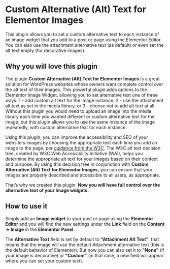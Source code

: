 # Custom Alternative (Alt) Text for Elementor Images

This plugin allows you to set a custom alternative text to each instance of an image widget that you add to a post or page using the Elementor Editor. You can also use the attachment alternative text (as default) or even set the alt text empty (for decorative images).

## Why you will love this plugin

The plugin **Custom Alternative (Alt) Text for Elementor Images** is a great solution for WordPress websites whose owners want complete control over the alt text of their images. This powerful plugin adds options to the Elementor Image Widget, allowing you to set alternative text one of three ways: 1 - add custom alt text for the image instance, 2 - use the attachment alt text as set in the media library, or 3 - choose not to add alt text at all. Without this plugin you would need to upload an image into the media library each time you wanted different or custom alternative text for the image, but this plugin allows you to use the same instance of the image repeatedly, with custom alternative text for each instance.

Using this plugin, you can improve the accessibility and SEO of your website's images by choosing the appropriate text each time you add an image to the page, per [guidance from the W3C](https://www.w3.org/WAI/tutorials/images/decision-tree). The W3C alt text decision tree, created by W3C Web Accessibility Initiative (WAI), helps you determine the appropriate alt text for your images based on their context and purpose. By using this decision tree in conjunction with **Custom Alternative (Alt) Text for Elementor Images**, you can ensure that your images are properly described and accessible to all users, as appropriate.

That’s why we created this plugin. **Now you will have full control over the alternative text of your Image widgets.**

## How to use it

Simply add an **Image widget** to your post or page using the **Elementor Editor** and you will find the new settings under the **Link** field on the **Content → Image** in the **Elementor Panel**.

The **Alternative Text** field is set by default to **"Attachment Alt Text"**, that means that the image will use the default Attachment alternative text (this is the default behavior of Elementor). But now you can also set it to **"None"** (if your image is decorative) or **"Custom"** (in that case, a new field will appear where you can set your custom text).

